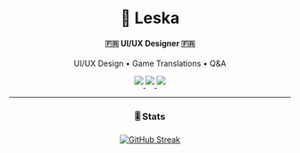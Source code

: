 <h1 align="center">
🚆 Leska
</h1>

<h4 align="center">
🇫🇷 UI/UX Designer 🇫🇷
</h4>

<p align="center">
UI/UX Design • Game Translations • Q&A
</p>

<p align="center">
  <a href="https://www.tiktok.com/@leska_bg" target="_blank">
    <img src="https://img.shields.io/badge/TikTok-purple?style=for-the-badge&logo=tiktok&logoColor=black" style="margin-bottom: 5px;"/>
  </a>
  <a href="https://pastebin.com/raw/B8yvCefp" target="_blank">
    <img src="https://img.shields.io/badge/Discord-blue?style=for-the-badge&logo=discord&logoColor=white" style="margin-bottom: 5px;"/>
  </a>
  <a href="https://create.roblox.com/talent/creators/715065079" target="_blank">
    <img src="https://img.shields.io/badge/Talent_Hub-black?style=for-the-badge&logo=roblox&logoColor=white" style="margin-bottom: 5px;"/>
  </a>
</p>


---

<!-- ### 🧰 Tools I use -->

<!-- TEXT -->

<!-- # -->

<div align="center">
  <h3>🎚️ Stats</h3>
<a href="https://github.com/JustLeska" target="_blank">
  <img src="https://streak-stats.demolab.com?user=JustLeska&theme=transparent&border_radius=5&mode=weekly&card_width=500&hide_border=true" alt="GitHub Streak" />
</a>

</div>

<!--
**JustLeska/JustLeska** is a ✨ _special_ ✨ repository because its `README.md` (this file) appears on your GitHub profile.

Here are some ideas to get you started:

- 🔭 I’m currently working on Nothing
- 🌱 I’m currently learning Nothing
- 👯 I’m looking to collaborate on Nothing
- 🤔 I’m looking for help with Nothing
- 💬 Ask me about Nothing
- 📫 How to reach me: justleska (Discord)
- 😄 Pronouns: he/him
- ⚡ Fun fact: idk
-->
